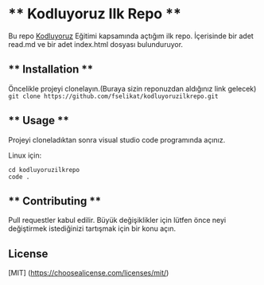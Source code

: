 # ** Kodluyoruz Ilk Repo **
Bu repo [Kodluyoruz](https://www.kodluyoruz.org/) Eğitimi kapsamında açtığım ilk repo. İçerisinde bir adet read.md ve bir adet index.html dosyası bulunduruyor.

## ** Installation **
Öncelikle projeyi clonelayın.(Buraya sizin reponuzdan aldığınız link gelecek)
`git clone https://github.com/fselikat/kodluyoruzilkrepo.git`

## ** Usage **
Projeyi cloneladıktan sonra visual studio code programında açınız.

Linux için:

```console
cd kodluyoruzilkrepo 
code . 
```


## ** Contributing **
Pull requestler kabul edilir. Büyük değişiklikler için lütfen önce neyi değiştirmek istediğinizi tartışmak için bir konu açın.

## License
[MIT] (https://choosealicense.com/licenses/mit/)

